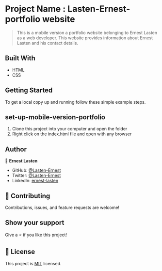# Project Name : Lasten-Ernest-portfolio website

> This is a mobile version a portfolio website belonging to Ernest Lasten as a web developer.
> This website provides information about Ernest Lasten and his contact details.


## Built With

- HTML
- CSS


## Getting Started
To get a local copy up and running follow these simple example steps.

## set-up-mobile-version-portfolio

1. Clone this project into your computer and open the folder
2. Right click on the index.html file and open with any browser


## Author

👤 **Ernest Lasten**

- GitHub: [@Lasten-Ernest](https://github.com/Lasten-Ernest)
- Twitter: [@Lasten-Ernest](https://twitter.com/Lasten-Ernest)
- LinkedIn: [ernest-lasten](https://linkedin.com/in/ernest-lasten)


## 🤝 Contributing

Contributions, issues, and feature requests are welcome!


## Show your support

Give a ⭐️ if you like this project!


## 📝 License

This project is [MIT](./MIT.md) licensed.
